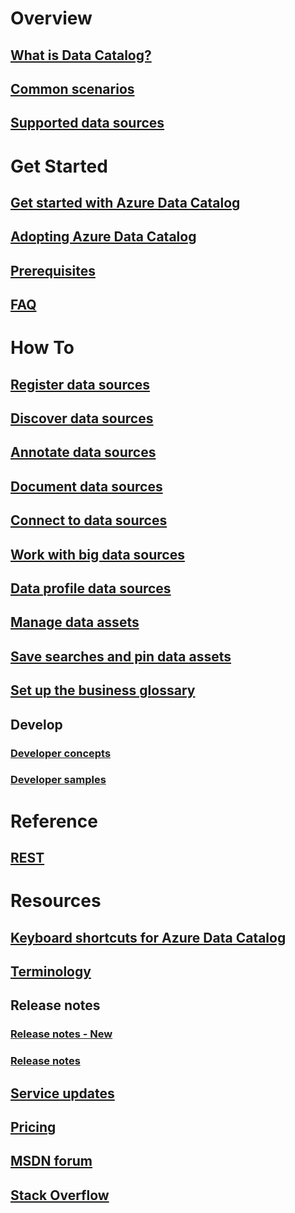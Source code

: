 # Overview
## [What is Data Catalog?](data-catalog-what-is-data-catalog.md)
## [Common scenarios](data-catalog-common-scenarios.md)
## [Supported data sources](data-catalog-dsr.md)

# Get Started
## [Get started with Azure Data Catalog](data-catalog-get-started.md)
## [Adopting Azure Data Catalog](data-catalog-adopting-data-catalog.md)
## [Prerequisites](data-catalog-prerequisites.md)
## [FAQ](data-catalog-frequently-asked-questions.md)

# How To
## [Register data sources](data-catalog-how-to-register.md)
## [Discover data sources](data-catalog-how-to-discover.md)
## [Annotate data sources](data-catalog-how-to-annotate.md)
## [Document data sources](data-catalog-how-to-documentation.md)
## [Connect to data sources](data-catalog-how-to-connect.md)
## [Work with big data sources](data-catalog-how-to-big-data.md)
## [Data profile data sources](data-catalog-how-to-data-profile.md)
## [Manage data assets](data-catalog-how-to-manage.md)
## [Save searches and pin data assets](data-catalog-how-to-save-pin.md)
## [Set up the business glossary](data-catalog-how-to-business-glossary.md)

## Develop
### [Developer concepts](data-catalog-developer-concepts.md)
### [Developer samples](data-catalog-samples.md)

# Reference
## [REST](/rest/api/datacatalog/)

# Resources
## [Keyboard shortcuts for Azure Data Catalog](data-catalog-keyboard-shortcuts.md)
## [Terminology](data-catalog-terminology.md)
## Release notes
### [Release notes - New](data-catalog-whats-new.md)
### [Release notes](data-catalog-release-notes.md)
## [Service updates](https://azure.microsoft.com/updates/?product=data-catalog)
## [Pricing](https://azure.microsoft.com/pricing/details/data-catalog/)
## [MSDN forum](https://social.msdn.microsoft.com/Forums/en-US/home?forum=azuredatacatalog)
## [Stack Overflow](http://stackoverflow.com/questions/tagged/azure-data-catalog)
